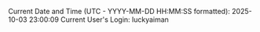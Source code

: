 Current Date and Time (UTC - YYYY-MM-DD HH:MM:SS formatted): 2025-10-03 23:00:09
Current User's Login: luckyaiman
